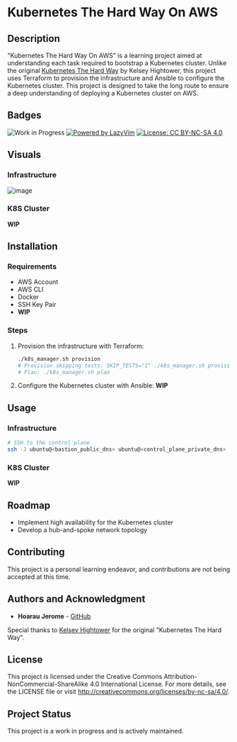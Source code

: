 # Kubernetes The Hard Way On AWS

## Description

"Kubernetes The Hard Way On AWS" is a learning project aimed at understanding each task required to bootstrap a Kubernetes cluster. Unlike the original [Kubernetes The Hard Way](https://github.com/kelseyhightower/kubernetes-the-hard-way) by Kelsey Hightower, this project uses Terraform to provision the infrastructure and Ansible to configure the Kubernetes cluster. This project is designed to take the long route to ensure a deep understanding of deploying a Kubernetes cluster on AWS.

## Badges

![Work in Progress](https://img.shields.io/badge/status-work_in_progress-yellow)
[![Powered by LazyVim](https://img.shields.io/badge/Powered_by-LazyVim-%2307a6c3?style=flat&logo=vim&logoColor=white)](https://lazyvim.org/)
[![License: CC BY-NC-SA 4.0](https://img.shields.io/badge/License-CC%20BY--NC--SA%204.0-lightgrey.svg)](http://creativecommons.org/licenses/by-nc-sa/4.0/)


## Visuals

### Infrastructure

![image](https://github.com/user-attachments/assets/5dade7ac-d416-48c1-acfe-ae3330d97e69)

### K8S Cluster

**WIP**

## Installation

### Requirements

- AWS Account
- AWS CLI
- Docker
- SSH Key Pair
- **WIP**

### Steps

1. Provision the infrastructure with Terraform:
   ```sh
   ./k8s_manager.sh provision
   # Provision skipping tests: SKIP_TESTS="1" ./k8s_manager.sh provision
   # Plan: ./k8s_manager.sh plan
   ```

2. Configure the Kubernetes cluster with Ansible: **WIP**

## Usage

### Infrastructure
   ```sh
   # SSH to the control plane
   ssh -J ubuntu@<bastion_public_dns> ubuntu@<control_plane_private_dns>
   ```

### K8S Cluster

**WIP**

## Roadmap

- Implement high availability for the Kubernetes cluster
- Develop a hub-and-spoke network topology

## Contributing

This project is a personal learning endeavor, and contributions are not being accepted at this time.

## Authors and Acknowledgment

- **Hoarau Jerome** - [GitHub](https://github.com/hoaraujerome)

Special thanks to [Kelsey Hightower](https://github.com/kelseyhightower) for the original "Kubernetes The Hard Way".

## License

This project is licensed under the Creative Commons Attribution-NonCommercial-ShareAlike 4.0 International License. For more details, see the LICENSE file or visit http://creativecommons.org/licenses/by-nc-sa/4.0/.

## Project Status

This project is a work in progress and is actively maintained.
